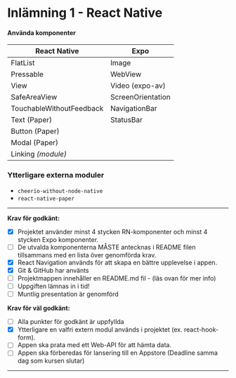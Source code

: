 # Inlämning 1 - React Native

#### Använda komponenter

| React Native             | Expo              |
| ------------------------ | ----------------- |
| FlatList                 | Image             |
| Pressable                | WebView           |
| View                     | Video (expo-av)   |
| SafeAreaView             | ScreenOrientation |
| TouchableWithoutFeedback | NavigationBar     |
| Text (Paper)             | StatusBar         |
| Button (Paper)           |                   |
| Modal (Paper)            |                   |
| Linking _(module)_       |                   |

### Ytterligare externa moduler

- `cheerio-without-node-native`
- `react-native-paper`

---

**Krav för godkänt:**

- [x] Projektet använder minst 4 stycken RN-komponenter och minst 4 stycken Expo
      komponenter.
- [ ] De utvalda komponenterna MÅSTE antecknas i README filen tillsammans med en
      lista över genomförda krav.
- [x] React Navigation används för att skapa en bättre upplevelse i appen.
- [x] Git & GitHub har använts
- [ ] Projektmappen innehåller en README.md fil - (läs ovan för mer info)
- [ ] Uppgiften lämnas in i tid!
- [ ] Muntlig presentation är genomförd

**Krav för väl godkänt:**

- [ ] Alla punkter för godkänt är uppfyllda
- [x] Ytterligare en valfri extern modul används i projektet (ex. react-hook-form).
- [ ] Appen ska prata med ett Web-API för att hämta data.
- [ ] Appen ska förberedas för lansering till en Appstore (Deadline samma dag som kursen
      slutar)

---

